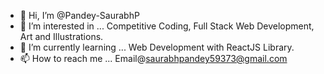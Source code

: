 - 👋 Hi, I’m @Pandey-SaurabhP
- 👀 I’m interested in ... Competitive Coding, Full Stack Web Development, Art and Illustrations.
- 🌱 I’m currently learning ... Web Development with ReactJS Library.
- 📫 How to reach me ... Email@saurabhpandey59373@gmail.com

<!---
Pandey-SaurabhP/Pandey-SaurabhP is a ✨ special ✨ repository because its `README.md` (this file) appears on your GitHub profile.
You can click the Preview link to take a look at your changes.
--->

